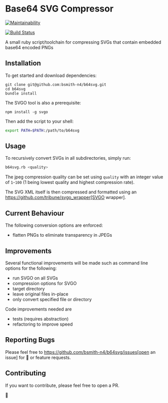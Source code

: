 # Base64 SVG Compressor

[![Maintainability](https://api.codeclimate.com/v1/badges/fea101fd3e791437071e/maintainability)](https://codeclimate.com/github/tcob/b64svg/maintainability)

[![Build Status](https://travis-ci.org/bsmith-n4/b64svg.svg?branch=master)](https://travis-ci.org/bsmith-n4/b64svg)

A small ruby script/toolchain for compressing SVGs that contain embedded base64 encoded PNGs

## Installation

To get started and download dependencies:

```
git clone git@github.com:bsmith-n4/b64svg.git
cd b64svg
bundle install
```

The SVGO tool is also a prerequisite:

```
npm install -g svgo
```

Then add the script to your shell:

```bash
export PATH=$PATH:/path/to/b64svg
```

## Usage

To recursively convert SVGs in all subdirectories, simply run:

```bash
b64svg.rb <quality>
```

The jpeg compression quality can be set using `quality` with an integer value of `1`-`100` (1 being lowest quality and highest compression rate).

The SVG XML itself is then compressed and formatted using an https://github.com/tribune/svgo_wrapper[SVGO wrapper].

## Current Behaviour

The following conversion options are enforced:

* flatten PNGs to eliminate transparency in JPEGs

## Improvements

Several functional improvements will be made such as command line options for the following:

* run SVGO on all SVGs
* compression options for SVGO
* target directory
* leave original files in-place
* only convert specified file or directory

Code improvements needed are 

* tests (requires abstraction)
* refactoring to improve speed

## Reporting Bugs

Please feel free to https://github.com/bsmith-n4/b64svg/issues[open an issue] for :bug: or feature requests.

## Contributing

If you want to contribute, please feel free to open a PR.

:100:

